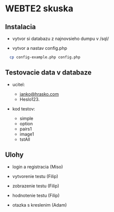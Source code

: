# WEBTE2 skuska

## Instalacia

- vytvor si databazu z najnovsieho dumpu v /sql/

- vytvor a nastav config.php
 
```bash
  cp config-example.php config.php
  ```

## Testovacie data v databaze

- ucitel:
    * janko@hrasko.com
    * Heslo123.
    
- kod testov:
    * simple
    * option
    * pairs1
    * image1
    * tstAll

## Ulohy

- login a registracia (Miso)

- vytvorenie testu (Filip)

- zobrazenie testu (Filip)

- hodnotenie testu (Filip)

- otazka s kreslenim (Adam)
